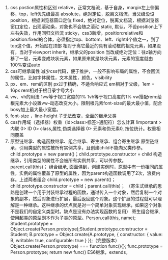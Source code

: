1. css postion属性和区别
relative，正常文档流，基于自身，margin左上侧偏移，top，left优先级最高
absolute，绝对定位，脱离文档流，当父级没设position，根据浏览器窗口定位
fixed，绝对定位，脱离文档流，根据浏览器窗口定位，出现滚动条，对象也不会随之滚动
static, 默认，不设position上下左右失效，作用回归文档流
sticky，css3新增，position:relative和position:fixed的合体，必须指定top、bottom、left、right4个值之一，到了top这个值，开始贴在顶部
相对于离它最近的具有滚动框的祖先元素，如果没有，当对于viewport
inherit，继承父的position
当改成绝对定位：往z轴方向移了一层，元素变成块状元素，如果原来就是块状元素，元素的宽度就由100%变成auto
2. css可继承属性
减少css代码，便于维护，一般不影响布局的属性，不会回流的属性，比如字体属性，文本属性，颜色，visibility
3. px、em、rem的区别
px过于精确，不适合响应式
em相对于父级，1em = 16px
rem相对于根目录字号大小
4. vw、vh的用法
1vw等于视口宽度的1%
1vh等于视口高度的1%
vw搭配rem:给根元素大小设置vw–动态改变大小。限制根元素font-size的最大最小值，配合bosy加上最大最小宽度。
5. font-size ，line-height
子无法改变，全面的继承父类
6. css作用域（选择器）权重（id>class>标签>通配符）怎么计算
!important >内联 0> ID 0> class,属性,伪类选择器 0> 元素和伪元素0, 按位统计。权重相同覆盖
7. 原型链继承、构造函数继承、组合继承、寄生继承、组合寄生继承
原型链继承，引用类型的属性被所有实例共享，且创建child不能向父类传参。child.prototype = new parent()；child.prototype.constructor = child
构造继承，引用类型的属性不会被所有实例共享，可以传参数。parent.call(this)；
组合继承, 面面俱到，创建实例时，原型中有一份相同的属性，实例的属性覆盖了原型的属性，因为parent构造函数调用了2次，浪费内存。上述两者组合
child.prototype = new parent()；child.prototype.constructor = child；parent.call(this)；
（寄生式继承的思路是创建一个用于封装继承过程的函数，通过传入一个对象，然后复制一个对象的副本，然后对象进行扩展，最后返回这个对象。这个扩展的过程就可以理解是一种继承。这种继承的优点就是对一个简单对象实现继承，如果这个对象不是我们的自定义类型时。缺点是没有办法实现函数的复用）
寄生组合继承, 使用超类的原型副本作为子类的原型。Person.call(this, name);
Student.prototype = Object.create(Person.prototype);Student.prototype.constructor = Student;
B.prototype = Object.create(A.prototype, {
  constructor: { value: B, writable: true, configurable: true }
});（完整版本）
Object.create(Person.prototype) === function func(){}; func.prototype = Person.prototype; return new func() 
ES6继承，extends，